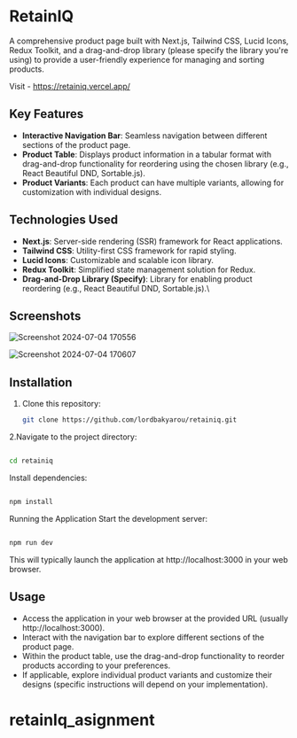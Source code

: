 # RetainIQ

A comprehensive product page built with Next.js, Tailwind CSS, Lucid Icons, Redux Toolkit, and a drag-and-drop library (please specify the library you're using) to provide a user-friendly experience for managing and sorting products.

Visit - https://retainiq.vercel.app/

## Key Features

- **Interactive Navigation Bar**: Seamless navigation between different sections of the product page.
- **Product Table**: Displays product information in a tabular format with drag-and-drop functionality for reordering using the chosen library (e.g., React Beautiful DND, Sortable.js).
- **Product Variants**: Each product can have multiple variants, allowing for customization with individual designs.

## Technologies Used

- **Next.js**: Server-side rendering (SSR) framework for React applications.
- **Tailwind CSS**: Utility-first CSS framework for rapid styling.
- **Lucid Icons**: Customizable and scalable icon library.
- **Redux Toolkit**: Simplified state management solution for Redux.
- **Drag-and-Drop Library (Specify)**: Library for enabling product reordering (e.g., React Beautiful DND, Sortable.js).\

## Screenshots
![Screenshot 2024-07-04 170556](https://github.com/lordbakyarou/retainiq/assets/70631103/649d955c-aea3-44d2-9258-e181b9c07814)

![Screenshot 2024-07-04 170607](https://github.com/lordbakyarou/retainiq/assets/70631103/721cf8d9-4f72-446b-beb5-77ceb9e0b1f9)


## Installation

1. Clone this repository:
   ```bash
   git clone https://github.com/lordbakyarou/retainiq.git
   ```

2.Navigate to the project directory:

```bash

cd retainiq
```
Install dependencies:
```bash

npm install
```

Running the Application
Start the development server:
```bash

npm run dev
```
This will typically launch the application at http://localhost:3000 in your web browser.

## Usage
 - Access the application in your web browser at the provided URL (usually http://localhost:3000).
 - Interact with the navigation bar to explore different sections of the product page.
 - Within the product table, use the drag-and-drop functionality to reorder products according to your preferences.
 - If applicable, explore individual product variants and customize their designs (specific instructions will depend on your implementation).
# retainIq_asignment
